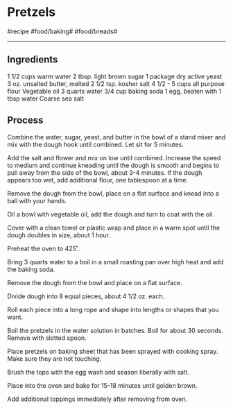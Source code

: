 # Pretzels
#recipe #food/baking# #food/breads#
- - - -

## Ingredients
1 1/2 cups warm water
2 tbsp. light brown sugar
1 package dry active yeast
3 oz. unsalted butter, melted
2 1/2 tsp. kosher salt
4 1/2 - 5 cups all purpose flour
Vegetable oil
3 quarts water
3/4 cup baking soda
1 egg, beaten with 1 tbsp water
Coarse sea salt

## Process
Combine the water, sugar, yeast, and butter in the bowl of a stand mixer and mix with the dough hook until combined. Let sit for 5 minutes.

Add the salt and flower and mix on low until combined. Increase the speed to medium and continue kneading until the dough is smooth and begins to pull away from the side of the bowl, about 3-4 minutes. If the dough appears too wet, add additional flour, one tablespoon at a time.

Remove the dough from the bowl, place on a flat surface and knead into a ball with your hands.

Oil a bowl with vegetable oil, add the dough and turn to coat with the oil.

Cover with a clean towel or plastic wrap and place in a warm spot until the dough doubles in size, about 1 hour.

Preheat the oven to 425˚.

Bring 3 quarts water to a boil in a small roasting pan over high heat and add the baking soda.

Remove the dough from the bowl and place on a flat surface.

Divide dough into 8 equal pieces, about 4 1/2 oz. each.

Roll each piece into a long rope and shape into lengths or shapes that you want.

Boil the pretzels in the water solution in batches. Boil for about 30 seconds. Remove with slotted spoon.

Place pretzels on baking sheet that has been sprayed with cooking spray. Make sure they are not touching.

Brush the tops with the egg wash and season liberally with salt.

Place into the oven and bake for 15-18 minutes until golden brown.

Add additional toppings immediately after removing from oven.